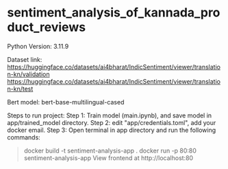 # sentiment_analysis_of_kannada_product_reviews

Python Version: 3.11.9

Dataset link: https://huggingface.co/datasets/ai4bharat/IndicSentiment/viewer/translation-kn/validation
              https://huggingface.co/datasets/ai4bharat/IndicSentiment/viewer/translation-kn/test

Bert model: bert-base-multilingual-cased


Steps to run project:
Step 1: Train model (main.ipynb), and save model in app/trained_model directory.
Step 2: edit "app/credentials.toml", add your docker email.
Step 3: Open terminal in app directory and run the following commands:
> docker build -t sentiment-analysis-app .
> docker run -p 80:80 sentiment-analysis-app
View frontend at http://localhost:80 
